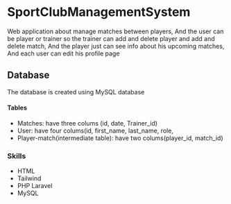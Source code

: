 # SportClubManagementSystem
Web application about manage matches between players,
And the user can be player or trainer so the trainer
can add and delete player and add and delete match,
And the player just can see info about his upcoming matches,
And each user can edit his profile page
## Database
The database is created using MySQL database
#### Tables
* Matches: have three colums (id, date, Trainer_id)
* User: have four colums(id, first_name, last_name, role,
* Player-match(intermediate table): have two colums(player_id, match_id) 

### Skills
* HTML
* Tailwind 
* PHP Laravel
* MySQL
